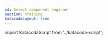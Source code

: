 ```yaml
---
id: Select component beginner
section: training
katacodaLayout: true
---
```


import KatacodaScript from '../katacoda-script';

<KatacodaScript katacodaId="react-components/select" />
